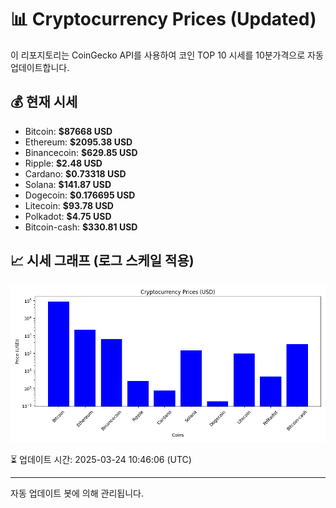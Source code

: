 
# 📊 Cryptocurrency Prices (Updated)

이 리포지토리는 CoinGecko API를 사용하여 코인 TOP 10 시세를 10분가격으로 자동 업데이트합니다.

## 💰 현재 시세
- Bitcoin: **$87668 USD**
- Ethereum: **$2095.38 USD**
- Binancecoin: **$629.85 USD**
- Ripple: **$2.48 USD**
- Cardano: **$0.73318 USD**
- Solana: **$141.87 USD**
- Dogecoin: **$0.176695 USD**
- Litecoin: **$93.78 USD**
- Polkadot: **$4.75 USD**
- Bitcoin-cash: **$330.81 USD**

## 📈 시세 그래프 (로그 스케일 적용)
![Crypto Prices](crypto_prices.png)

⏳ 업데이트 시간: 2025-03-24 10:46:06 (UTC)

---
자동 업데이트 봇에 의해 관리됩니다.
